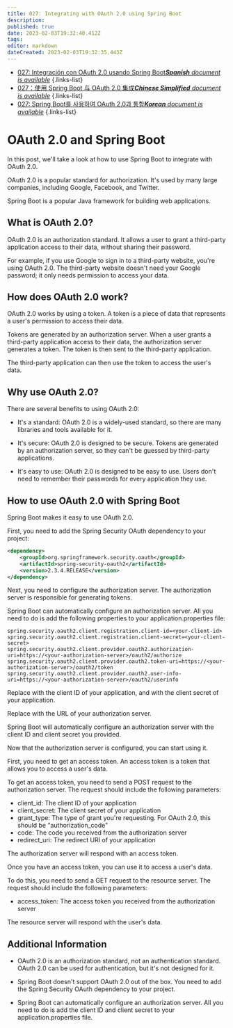 ```yaml
---
title: 027: Integrating with OAuth 2.0 using Spring Boot
description: 
published: true
date: 2023-02-03T19:32:40.412Z
tags: 
editor: markdown
dateCreated: 2023-02-03T19:32:35.443Z
---
```


- [027: Integración con OAuth 2.0 usando Spring Boot***Spanish** document is available*](/es/Knowledge-base/Spring-Boot/Learning/027-integrating-with-oauth-2-0-using-spring-boot)
{.links-list}
- [027：使用 Spring Boot 与 OAuth 2.0 集成***Chinese Simplified** document is available*](/zh/Knowledge-base/Spring-Boot/Learning/027-integrating-with-oauth-2-0-using-spring-boot)
{.links-list}
- [027: Spring Boot를 사용하여 OAuth 2.0과 통합***Korean** document is available*](/ko/Knowledge-base/Spring-Boot/Learning/027-integrating-with-oauth-2-0-using-spring-boot)
{.links-list}


# OAuth 2.0 and Spring Boot

In this post, we'll take a look at how to use Spring Boot to integrate with OAuth 2.0.

OAuth 2.0 is a popular standard for authorization. It's used by many large companies, including Google, Facebook, and Twitter.

Spring Boot is a popular Java framework for building web applications.

## What is OAuth 2.0?

OAuth 2.0 is an authorization standard. It allows a user to grant a third-party application access to their data, without sharing their password.

For example, if you use Google to sign in to a third-party website, you're using OAuth 2.0. The third-party website doesn't need your Google password; it only needs permission to access your data.

## How does OAuth 2.0 work?

OAuth 2.0 works by using a token. A token is a piece of data that represents a user's permission to access their data.

Tokens are generated by an authorization server. When a user grants a third-party application access to their data, the authorization server generates a token. The token is then sent to the third-party application.

The third-party application can then use the token to access the user's data.

## Why use OAuth 2.0?

There are several benefits to using OAuth 2.0:

- It's a standard: OAuth 2.0 is a widely-used standard, so there are many libraries and tools available for it.

- It's secure: OAuth 2.0 is designed to be secure. Tokens are generated by an authorization server, so they can't be guessed by third-party applications.

- It's easy to use: OAuth 2.0 is designed to be easy to use. Users don't need to remember their passwords for every application they use.

## How to use OAuth 2.0 with Spring Boot

Spring Boot makes it easy to use OAuth 2.0.

First, you need to add the Spring Security OAuth dependency to your project:

```xml
<dependency>
    <groupId>org.springframework.security.oauth</groupId>
    <artifactId>spring-security-oauth2</artifactId>
    <version>2.3.4.RELEASE</version>
</dependency>
```

Next, you need to configure the authorization server. The authorization server is responsible for generating tokens.

Spring Boot can automatically configure an authorization server. All you need to do is add the following properties to your application.properties file:

```properties
spring.security.oauth2.client.registration.client-id=<your-client-id>
spring.security.oauth2.client.registration.client-secret=<your-client-secret>
spring.security.oauth2.client.provider.oauth2.authorization-uri=https://<your-authorization-server>/oauth2/authorize
spring.security.oauth2.client.provider.oauth2.token-uri=https://<your-authorization-server>/oauth2/token
spring.security.oauth2.client.provider.oauth2.user-info-uri=https://<your-authorization-server>/oauth2/userinfo
```

Replace <your-client-id> with the client ID of your application, and <your-client-secret> with the client secret of your application.

Replace <your-authorization-server> with the URL of your authorization server.

Spring Boot will automatically configure an authorization server with the client ID and client secret you provided.

Now that the authorization server is configured, you can start using it.

First, you need to get an access token. An access token is a token that allows you to access a user's data.

To get an access token, you need to send a POST request to the authorization server. The request should include the following parameters:

- client_id: The client ID of your application
- client_secret: The client secret of your application
- grant_type: The type of grant you're requesting. For OAuth 2.0, this should be "authorization_code"
- code: The code you received from the authorization server
- redirect_uri: The redirect URI of your application

The authorization server will respond with an access token.

Once you have an access token, you can use it to access a user's data.

To do this, you need to send a GET request to the resource server. The request should include the following parameters:

- access_token: The access token you received from the authorization server

The resource server will respond with the user's data.

## Additional Information

- OAuth 2.0 is an authorization standard, not an authentication standard. OAuth 2.0 can be used for authentication, but it's not designed for it.

- Spring Boot doesn't support OAuth 2.0 out of the box. You need to add the Spring Security OAuth dependency to your project.

- Spring Boot can automatically configure an authorization server. All you need to do is add the client ID and client secret to your application.properties file.
